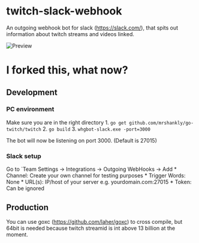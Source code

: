 # twitch-slack-webhook
An outgoing webhook bot for slack (https://slack.com/), that spits out information about twitch streams and videos linked.

![Preview](http://i.imgur.com/cVSFhrJ.png "Preview")

# I forked this, what now?
## Development
### PC environment
Make sure you are in the right directory
    1. `go get github.com/mrshankly/go-twitch/twitch`
    2. `go build`
    3. `whgbot-slack.exe -port=3000`

The bot will now be listening on port 3000. (Default is 27015)

### Slack setup
Go to `Team Settings -> Integrations -> Outgoing WebHooks -> Add
    * Channel: Create your own channel for testing purposes
    * Trigger Words: None
    * URL(s): IP/host of your server e.g. yourdomain.com:27015
    * Token: Can be ignored

## Production
You can use goxc (https://github.com/laher/goxc) to cross compile, but 64bit is needed because twitch streamid is int above 13 billion at the moment.

